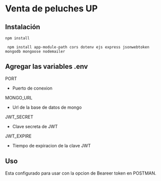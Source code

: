 # Venta de peluches UP
## Instalación

 
 ```bash
npm install
```
``` npm install app-module-path cors dotenv ejs express jsonwebtoken mongodb mongoose nodemailer```

## Agregar las variables .env

PORT 
* Puerto de conexion

MONGO_URL 
* Url de la base de datos de mongo

JWT_SECRET
* Clave secreta de JWT

JWT_EXPIRE
* Tiempo de expiracion de la clave JWT

## Uso

Esta configurado para usar con la opcion de Beareer token en POSTMAN.
